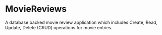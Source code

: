 MovieReviews
====

A database backed movie review application which includes Create, Read, Update, Delete (CRUD) operations for movie entries.
